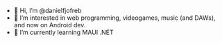 - 👋 Hi, I’m @danielfjofreb
- 👀 I’m interested in web programming, videogames, music (and DAWs), and now on Android dev.
- 🌱 I’m currently learning MAUI .NET
<!---
danielfjofreb/danielfjofreb is a ✨ special ✨ repository because its `README.md` (this file) appears on your GitHub profile.
You can click the Preview link to take a look at your changes.
--->
